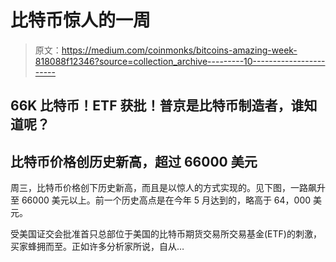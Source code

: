 # 比特币惊人的一周

> 原文：<https://medium.com/coinmonks/bitcoins-amazing-week-818088f12346?source=collection_archive---------10----------------------->

## 66K 比特币！ETF 获批！普京是比特币制造者，谁知道呢？

## **比特币价格创历史新高，超过 66000 美元**

周三，比特币价格创下历史新高，而且是以惊人的方式实现的。见下图，一路飙升至 66000 美元以上。前一个历史高点是在今年 5 月达到的，略高于 64，000 美元。

受美国证交会批准首只总部位于美国的比特币期货交易所交易基金(ETF)的刺激，买家蜂拥而至。正如许多分析家所说，自从…